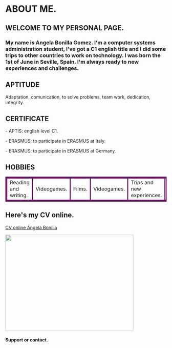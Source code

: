 <!DOCTYPE html>
<html>
<Head> 
<style>
th {
    border: 3px solid rgb(104, 20, 104);
}
td{
    border: 3px solid rgb(104, 20, 104);
}
table{
    border: 3px solid black;
    border-color: rgb(104, 20, 104);
}
</style>
</Head> 

<body>
  <h1>ABOUT ME.</h1>  
  <h2>WELCOME TO MY PERSONAL PAGE.</h2>
  <h3>My name is Angela Bonilla Gomez. I'm a computer systems administration student, I've got a C1 english title and I did some trips to other countries to work on technology. I was born the 1st of June in Seville, Spain. I'm always ready to new experiences and challenges.</h3>
  

  <h2>APTITUDE</h2>
  <p>Adaptation, comunication, to solve problems, team work, dedication, integrity.</p>

  <h2>CERTIFICATE</h2>
  <p> - APTIS: english level C1.</p>
  <p> - ERASMUS: to participate in ERASMUS at Italy.</p>
  <p> - ERASMUS: to participate in ERASMUS at Germany.</p>

  <h2>HOBBIES</h2>
  <table>
<tr>
    <td>Reading and writing.</td>
    <td>Videogames.</td>
    <td>Films.</td>
    <td>Videogames.</td>
    <td>Trips and new experiences.</td>
    <td>Music</td>
</tr>
  </table>
  
<h2>Here's my CV online.</h2>
<a href="https://cvonline.me/@angela-bonilla">CV online Ángela Bonilla</a>

<p><img src="https://2.bp.blogspot.com/-jCMzH9kyoZU/WOmopAlTH8I/AAAAAAAABKc/x1AilcsWv8YPWeuZfpC8UUurVRM-YjktACLcB/s1600/Marketing-PNG-Transparent-Image.png" style="width:400px;height:300px;"/></p>

<h4>Support or contact.</h4>
</body>
</html>
